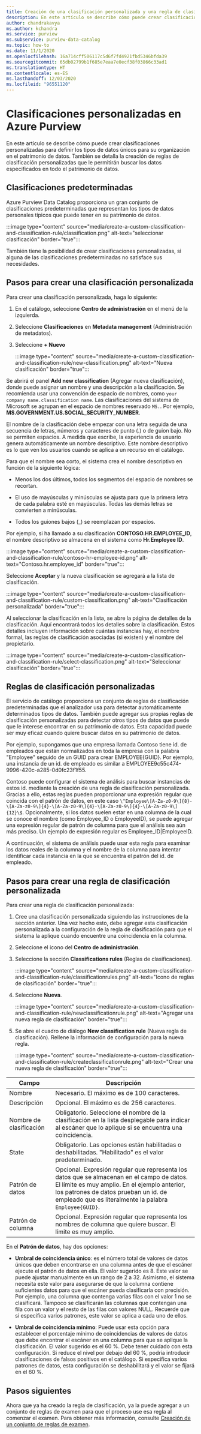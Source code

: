 ```yaml
---
title: Creación de una clasificación personalizada y una regla de clasificación (versión preliminar)
description: En este artículo se describe cómo puede crear clasificaciones personalizadas para definir los tipos de datos únicos para su organización en el patrimonio de datos. También se detalla la creación de reglas de clasificación personalizadas que le permitirán buscar los datos especificados en todo el patrimonio de datos.
author: chandrakavya
ms.author: kchandra
ms.service: purview
ms.subservice: purview-data-catalog
ms.topic: how-to
ms.date: 11/1/2020
ms.openlocfilehash: 16a714cff506117c5d6f7fd4921fbd5346bfda39
ms.sourcegitcommit: 65db02799b1f685e7eaa7e0ecf38f03866c33ad1
ms.translationtype: HT
ms.contentlocale: es-ES
ms.lasthandoff: 12/03/2020
ms.locfileid: "96551120"
---
```

# <a name="custom-classifications-in-azure-purview"></a>Clasificaciones personalizadas en Azure Purview 

En este artículo se describe cómo puede crear clasificaciones personalizadas para definir los tipos de datos únicos para su organización en el patrimonio de datos. También se detalla la creación de reglas de clasificación personalizadas que le permitirán buscar los datos especificados en todo el patrimonio de datos.

## <a name="default-classifications"></a>Clasificaciones predeterminadas

Azure Purview Data Catalog proporciona un gran conjunto de clasificaciones predeterminadas que representan los tipos de datos personales típicos que puede tener en su patrimonio de datos.

:::image type="content" source="media/create-a-custom-classification-and-classification-rule/classification.png" alt-text="seleccionar clasificación" border="true":::

También tiene la posibilidad de crear clasificaciones personalizadas, si alguna de las clasificaciones predeterminadas no satisface sus necesidades.

## <a name="steps-to-create-a-custom-classification"></a>Pasos para crear una clasificación personalizada

Para crear una clasificación personalizada, haga lo siguiente:

1. En el catálogo, seleccione **Centro de administración** en el menú de la izquierda.

2. Seleccione **Clasificaciones** en **Metadata management** (Administración de metadatos).

3. Seleccione **+ Nuevo**

    :::image type="content" source="media/create-a-custom-classification-and-classification-rule/new-classification.png" alt-text="Nueva clasificación" border="true":::

Se abrirá el panel **Add new classification** (Agregar nueva clasificación), donde puede asignar un nombre y una descripción a la clasificación. Se recomienda usar una convención de espacio de nombres, como `your company name.classification name`.
Las clasificaciones del sistema de Microsoft se agrupan en el espacio de nombres reservado `MS.`. Por ejemplo, **MS.GOVERNMENT.US.SOCIAL\_SECURITY\_NUMBER**.

El nombre de la clasificación debe empezar con una letra seguida de una secuencia de letras, números y caracteres de punto (.) o de guion bajo.
No se permiten espacios. A medida que escribe, la experiencia de usuario genera automáticamente un nombre descriptivo. Este nombre descriptivo es lo que ven los usuarios cuando se aplica a un recurso en el catálogo.

Para que el nombre sea corto, el sistema crea el nombre descriptivo en función de la siguiente lógica:

- Menos los dos últimos, todos los segmentos del espacio de nombres se recortan.

- El uso de mayúsculas y minúsculas se ajusta para que la primera letra de cada palabra esté en mayúsculas. Todas las demás letras se convierten a minúsculas.

- Todos los guiones bajos (\_) se reemplazan por espacios.

Por ejemplo, si ha llamado a su clasificación **CONTOSO.HR.EMPLOYEE\_ID**, el nombre descriptivo se almacena en el sistema como **Hr.Employee ID**.

:::image type="content" source="media/create-a-custom-classification-and-classification-rule/contoso-hr-employee-id.png" alt-text="Contoso.hr.employee_id" border="true":::

Seleccione **Aceptar** y la nueva clasificación se agregará a la lista de clasificación.

:::image type="content" source="media/create-a-custom-classification-and-classification-rule/custom-classification.png" alt-text="Clasificación personalizada" border="true":::

Al seleccionar la clasificación en la lista, se abre la página de detalles de la clasificación. Aquí encontrará todos los detalles sobre la clasificación.
Estos detalles incluyen información sobre cuántas instancias hay, el nombre formal, las reglas de clasificación asociadas (si existen) y el nombre del propietario.

:::image type="content" source="media/create-a-custom-classification-and-classification-rule/select-classification.png" alt-text="Seleccionar clasificación" border="true":::

## <a name="custom-classification-rules"></a>Reglas de clasificación personalizadas

El servicio de catálogo proporciona un conjunto de reglas de clasificación predeterminadas que el analizador usa para detectar automáticamente determinados tipos de datos. También puede agregar sus propias reglas de clasificación personalizadas para detectar otros tipos de datos que puede que le interese encontrar en su patrimonio de datos. Esta capacidad puede ser muy eficaz cuando quiere buscar datos en su patrimonio de datos.

Por ejemplo, supongamos que una empresa llamada Contoso tiene id. de empleados que están normalizados en toda la empresa con la palabra \"Employee\" seguido de un GUID para crear EMPLOYEE{GUID}. Por ejemplo, una instancia de un id. de empleado es similar a EMPLOYEE9c55c474-9996-420c-a285-0d0fc23f1f55.

Contoso puede configurar el sistema de análisis para buscar instancias de estos id. mediante la creación de una regla de clasificación personalizada. Gracias a ello, estas reglas pueden proporcionar una expresión regular que coincida con el patrón de datos, en este caso `\^Employee\[A-Za-z0-9\]{8}-\[A-Za-z0-9\]{4}-\[A-Za-z0-9\]{4}-\[A-Za-z0-9\]{4}-\[A-Za-z0-9\]{12}\$`. Opcionalmente, si los datos suelen estar en una columna de la cual se conoce el nombre (como Employee\_ID o EmployeeID), se puede agregar una expresión regular de patrón de columna para que el análisis sea aún más preciso. Un ejemplo de expresión regular es Employee\_ID\|EmployeeID.

A continuación, el sistema de análisis puede usar esta regla para examinar los datos reales de la columna y el nombre de la columna para intentar identificar cada instancia en la que se encuentra el patrón del id. de empleado.

## <a name="steps-to-create-a-custom-classification-rule"></a>Pasos para crear una regla de clasificación personalizada

Para crear una regla de clasificación personalizada:

1. Cree una clasificación personalizada siguiendo las instrucciones de la sección anterior. Una vez hecho esto, debe agregar esta clasificación personalizada a la configuración de la regla de clasificación para que el sistema la aplique cuando encuentre una coincidencia en la columna.

2. Seleccione el icono del **Centro de administración**.

3. Seleccione la sección **Classifications rules** (Reglas de clasificaciones).

    :::image type="content" source="media/create-a-custom-classification-and-classification-rule/classificationrules.png" alt-text="Icono de reglas de clasificación" border="true":::

4. Seleccione **Nueva**.

    :::image type="content" source="media/create-a-custom-classification-and-classification-rule/newclassificationrule.png" alt-text="Agregar una nueva regla de clasificación" border="true":::

5. Se abre el cuadro de diálogo **New classification rule** (Nueva regla de clasificación). Rellene la información de configuración para la nueva regla.

    :::image type="content" source="media/create-a-custom-classification-and-classification-rule/createclassificationrule.png" alt-text="Crear una nueva regla de clasificación" border="true":::

|Campo     |Descripción  |
|---------|---------|
|Nombre   |    Necesario. El máximo es de 100 caracteres.    |
|Descripción      |Opcional. El máximo es de 256 caracteres.    |
|Nombre de clasificación    | Obligatorio. Seleccione el nombre de la clasificación en la lista desplegable para indicar al escáner que lo aplique si se encuentra una coincidencia.        |
|State   |  Obligatorio. Las opciones están habilitadas o deshabilitadas. "Habilitado" es el valor predeterminado.    |
|Patrón de datos    |Opcional. Expresión regular que representa los datos que se almacenan en el campo de datos. El límite es muy amplio. En el ejemplo anterior, los patrones de datos prueban un id. de empleado que es literalmente la palabra `Employee{GUID}`.  |
|Patrón de columna    |Opcional. Expresión regular que representa los nombres de columna que quiere buscar. El límite es muy amplio.          |

En el **Patrón de datos**, hay dos opciones:

- **Umbral de coincidencia único**: es el número total de valores de datos únicos que deben encontrarse en una columna antes de que el escáner ejecute el patrón de datos en ella. El valor sugerido es 8. Este valor se puede ajustar manualmente en un rango de 2 a 32. Asimismo, el sistema necesita este valor para asegurarse de que la columna contiene suficientes datos para que el escáner pueda clasificarla con precisión. Por ejemplo, una columna que contenga varias filas con el valor 1 no se clasificará. Tampoco se clasificarán las columnas que contengan una fila con un valor y el resto de las filas con valores NULL. Recuerde que si especifica varios patrones, este valor se aplica a cada uno de ellos.

- **Umbral de coincidencia mínimo**: Puede usar esta opción para establecer el porcentaje mínimo de coincidencias de valores de datos que debe encontrar el escáner en una columna para que se aplique la clasificación. El valor sugerido es el 60 %. Debe tener cuidado con esta configuración. Si reduce el nivel por debajo del 60 %, podría introducir clasificaciones de falsos positivos en el catálogo. Si especifica varios patrones de datos, esta configuración se deshabilitará y el valor se fijará en el 60 %.

## <a name="next-steps"></a>Pasos siguientes

Ahora que ya ha creado la regla de clasificación, ya la puede agregar a un conjunto de reglas de examen para que el proceso use esa regla al comenzar el examen. Para obtener más información, consulte [Creación de un conjunto de reglas de examen](create-a-scan-rule-set.md).
